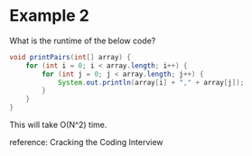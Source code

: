 # Example 2

What is the runtime of the below code?

```java
void printPairs(int[] array) {
	for (int i = 0; i < array.length; i++) {
		for (int j = 0; j < array.length; j++) {
			System.out.println(array[i] + "," + array[j]);
		}
	}
}
```

This will take O(N^2) time.

reference: Cracking the Coding Interview